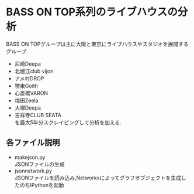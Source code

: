 BASS ON TOP系列のライブハウスの分析
==
BASS ON TOPグループは主に大阪と東京にライブハウスやスタジオを展開するグループ.  
* 尼崎Deepa
* 北堀江club vijon
* アメ村DROP
* 堺東Goith
* 心斎橋VARON
* 梅田Zeela
* 大塚Deepa
* 吉祥寺CLUB SEATA  
を最大5年分スクレイピングして分析を加える.

各ファイル説明
----

* makejson.py  
JSONファイルの生成
* jsonnetwork.py  
JSONファイルを読み込み,Networkxによってグラフオブジェクトを生成したのちIPythonを起動
